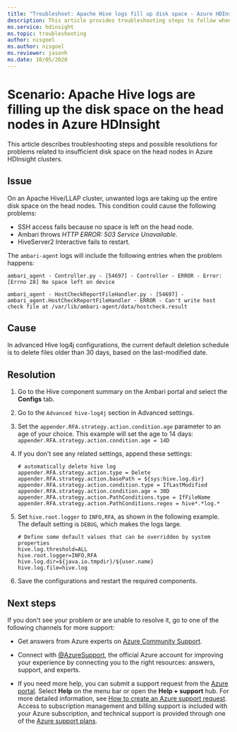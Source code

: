 ```yaml
---
title: "Troubleshoot: Apache Hive logs fill up disk space - Azure HDInsight"
description: This article provides troubleshooting steps to follow when Apache Hive logs are filling up the disk space on the head nodes in Azure HDInsight.
ms.service: hdinsight
ms.topic: troubleshooting
author: nisgoel
ms.author: nisgoel
ms.reviewer: jasonh
ms.date: 10/05/2020
---
```


# Scenario: Apache Hive logs are filling up the disk space on the head nodes in Azure HDInsight

This article describes troubleshooting steps and possible resolutions for problems related to insufficient disk space on the head nodes in Azure HDInsight clusters.

## Issue

On an Apache Hive/LLAP cluster, unwanted logs are taking up the entire disk space on the head nodes. This condition could cause the following problems:

- SSH access fails because no space is left on the head node.
- Ambari throws *HTTP ERROR: 503 Service Unavailable*.
- HiveServer2 Interactive fails to restart.

The `ambari-agent` logs will include the following entries when the problem happens:
```
ambari_agent - Controller.py - [54697] - Controller - ERROR - Error:[Errno 28] No space left on device
```
```
ambari_agent - HostCheckReportFileHandler.py - [54697] - ambari_agent.HostCheckReportFileHandler - ERROR - Can't write host check file at /var/lib/ambari-agent/data/hostcheck.result
```

## Cause

In advanced Hive log4j configurations, the current default deletion schedule is to delete files older than 30 days, based on the last-modified date.

## Resolution

1. Go to the Hive component summary on the Ambari portal and select the **Configs** tab.

2. Go to the `Advanced hive-log4j` section in Advanced settings.

3. Set the `appender.RFA.strategy.action.condition.age` parameter to an age of your choice. This example will set the age to 14 days: `appender.RFA.strategy.action.condition.age = 14D`

4. If you don't see any related settings, append these settings:
    ```
    # automatically delete hive log
    appender.RFA.strategy.action.type = Delete
    appender.RFA.strategy.action.basePath = ${sys:hive.log.dir}
    appender.RFA.strategy.action.condition.type = IfLastModified
    appender.RFA.strategy.action.condition.age = 30D
    appender.RFA.strategy.action.PathConditions.type = IfFileName
    appender.RFA.strategy.action.PathConditions.regex = hive*.*log.*
    ```

5. Set `hive.root.logger` to `INFO,RFA`, as shown in the following example. The default setting is `DEBUG`, which makes the logs large.

    ```
    # Define some default values that can be overridden by system properties
    hive.log.threshold=ALL
    hive.root.logger=INFO,RFA
    hive.log.dir=${java.io.tmpdir}/${user.name}
    hive.log.file=hive.log
    ```

6. Save the configurations and restart the required components.

## Next steps

If you don't see your problem or are unable to resolve it, go to one of the following channels for more support:

* Get answers from Azure experts on [Azure Community Support](https://azure.microsoft.com/support/community/).

* Connect with [@AzureSupport](https://twitter.com/azuresupport), the official Azure account for improving your experience by connecting you to the right resources: answers, support, and experts.

* If you need more help, you can submit a support request from the [Azure portal](https://portal.azure.com/?#blade/Microsoft_Azure_Support/HelpAndSupportBlade/). Select **Help** on the menu bar or open the **Help + support** hub. For more detailed information, see [How to create an Azure support request](../../azure-portal/supportability/how-to-create-azure-support-request.md). Access to subscription management and billing support is included with your Azure subscription, and technical support is provided through one of the [Azure support plans](https://azure.microsoft.com/support/plans/).
